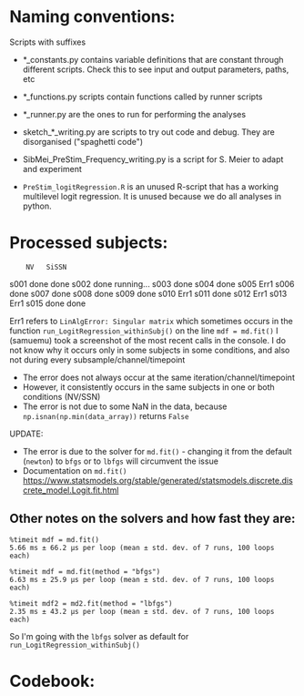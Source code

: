 # Naming conventions:

Scripts with suffixes
- *_constants.py  contains variable definitions that are constant through different scripts. Check this to see input and output parameters, paths, etc
- *_functions.py scripts contain functions called by runner scripts
- *_runner.py are the ones to run for performing the analyses
- sketch_*_writing.py are scripts to try out code and debug. They are disorganised ("spaghetti code")

- SibMei_PreStim_Frequency_writing.py is a script for S. Meier to adapt and experiment
- `PreStim_logitRegression.R` is an unused R-script that has a working multilevel logit regression. It is unused because we do all analyses in python.


# Processed subjects:
        NV   SiSSN
s001   done  done
s002   done  running...
s003   done
s004   done
s005   Err1
s006   done
s007   done
s008   done
s009   done
s010   Err1
s011   done
s012   Err1
s013   Err1
s015   done  done

Err1 refers to `LinAlgError: Singular matrix` which sometimes occurs in the function `run_LogitRegression_withinSubj()` on the line `mdf = md.fit()`
I (samuemu) took a screenshot of the most recent calls in the console.
I do not know why it occurs only in some subjects in some conditions, and also not during every subsample/channel/timepoint
- The error does not always occur at the same iteration/channel/timepoint
- However, it consistently occurs in the same subjects in one or both conditions (NV/SSN)
- The error is not due to some NaN in the data, because `np.isnan(np.min(data_array))` returns `False`

UPDATE:
- The error is due to the solver for `md.fit()` - changing it from the default (`newton`) to `bfgs` or to `lbfgs` will circumvent the issue
- Documentation on `md.fit()` https://www.statsmodels.org/stable/generated/statsmodels.discrete.discrete_model.Logit.fit.html

## Other notes on the solvers and how fast they are:
```
%timeit mdf = md.fit()
5.66 ms ± 66.2 µs per loop (mean ± std. dev. of 7 runs, 100 loops each)

%timeit mdf = md.fit(method = "bfgs")
6.63 ms ± 25.9 µs per loop (mean ± std. dev. of 7 runs, 100 loops each)

%timeit mdf2 = md2.fit(method = "lbfgs")
2.35 ms ± 43.2 µs per loop (mean ± std. dev. of 7 runs, 100 loops each)
```
So I'm going with the `lbfgs` solver as default for `run_LogitRegression_withinSubj()`

# Codebook:
